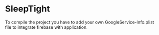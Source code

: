 # SleepTight

To compile the project you have to add your own GoogleService-Info.plist file to integrate firebase with application.
